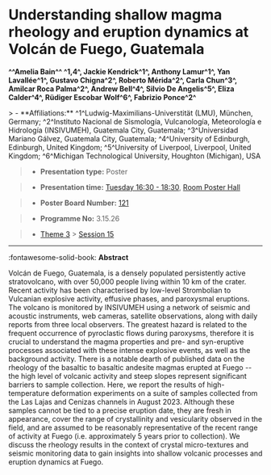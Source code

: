 # Understanding shallow magma rheology and eruption dynamics at Volcán de Fuego, Guatemala

**^^Amelia Bain^^ ^1,4^, Jackie Kendrick^1^, Anthony Lamur^1^, Yan Lavallée^1^, Gustavo Chigna^2^, Roberto Mérida^2^, Carla Chun^3^, Amilcar Roca Palma^2^, Andrew Bell^4^, Silvio De Angelis^5^, Eliza Calder^4^, Rüdiger Escobar Wolf^6^, Fabrizio Ponce^2^**

<!-- more -->> - **Affiliations:** ^1^Ludwig-Maximilians-Universtität (LMU), München, Germany; ^2^Instituto Nacional de Sismología, Vulcanología, Meteorología e Hidrología (INSIVUMEH), Guatemala City, Guatemala; ^3^Universidad Mariano Gálvez, Guatemala City, Guatemala; ^4^University of Edinburgh, Edinburgh, United Kingdom; ^5^University of Liverpool, Liverpool, United Kingdom; ^6^Michigan Technological University, Houghton (Michigan), USA

> - **Presentation type:** Poster

> - **Presentation time:** [Tuesday 16:30 - 18:30](../sessions_comparison.md#__tabbed_2_6), [Room Poster Hall](../maps_venue.md#__tabbed_1_1)

> - **Poster Board Number:** [121](../map_poster_boards.md#tuesday)

> - **Programme No:** 3.15.26

> - [Theme 3](../theme3.md) > [Session 15](../sessions/session-3-15.md)

--- 

:fontawesome-solid-book: **Abstract**

Volcán de Fuego, Guatemala, is a densely populated persistently active stratovolcano, with over 50,000 people living within 10 km of the crater. Recent activity has been characterised by low-level Strombolian to Vulcanian explosive activity, effusive phases, and paroxysmal eruptions. The volcano is monitored by INSIVUMEH using a network of seismic and acoustic instruments, web cameras, satellite observations, along with daily reports from three local observers. The greatest hazard is related to the frequent occurrence of pyroclastic flows during paroxysms, therefore it is crucial to understand the magma properties and pre- and syn-eruptive processes associated with these intense explosive events, as well as the background activity.
There is a notable dearth of published data on the rheology of the basaltic to basaltic andesite magmas erupted at Fuego -- the high level of volcanic activity and steep slopes represent significant barriers to sample collection. Here, we report the results of high-temperature deformation experiments on a suite of samples collected from the Las Lajas and Cenizas channels in August 2023. Although these samples cannot be tied to a precise eruption date, they are fresh in appearance, cover the range of crystallinity and vesicularity observed in the field, and are assumed to be reasonably representative of the recent range of activity at Fuego (i.e. approximately 5 years prior to collection). We discuss the rheology results in the context of crystal micro-textures and seismic monitoring data to gain insights into shallow volcanic processes and eruption dynamics at Fuego.

